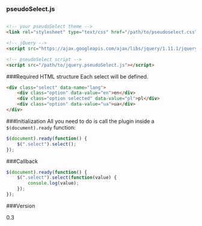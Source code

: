### pseudoSelect.js
```html

<!-- your pseudoSelect theme -->
<link rel="stylesheet" type="text/css" href="/path/to/pseudoselect.css">

<!-- jQuery -->
<script src="https://ajax.googleapis.com/ajax/libs/jquery/1.11.1/jquery.min.js"></script>

<!-- pseudoSelect script -->
<script src="/path/to/jquery.pseudoSelect.js"></script>
```

###Required HTML structure
Each select will be defined.

```html
<div class="select" data-name="lang">
    <div class="option" data-value="en">en</div>
    <div class="option selected" data-value="pl">pl</div>
    <div class="option" data-value="ua">ua</div>
</div>
```

###Initialization
All you need to do is call the plugin inside a `$(document).ready` function:

```javascript
$(document).ready(function() {
    $(".select").select();
});
```

###Callback

```javascript
$(document).ready(function() {
    $(".select").select(function(value) {
        console.log(value);
    });
});
```

###Version

0.3
